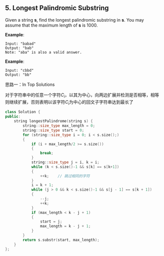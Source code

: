 ## 5. Longest Palindromic Substring

Given a string **s**, find the longest palindromic substring in **s**. You may assume that the maximum length of **s** is 1000.

**Example**:

```
Input: "babad"
Output: "bab"
Note: "aba" is also a valid answer.
```

**Example**:

```
Input: "cbbd"
Output: "bb"
```

思路一：In Top Solutions

对于字符串中的任意一个字符$C_i$，以其为中心，向两边扩展并检测是否相等，相等则继续扩展，否则表明以该字符$C_i$为中心的回文子字符串达到最长了

```c++
class Solution {
public:
	string longestPalindrome(string s) {
		string::size_type max_length = 0;
		string::size_type start = 0;
		for (string::size_type i = 0; i < s.size();)
		{
			if (i + max_length/2 >= s.size())
			{
				break;
			}
			string::size_type j = i, k = i;
			while (k < s.size()-1 && s[k] == s[k+1])
			{
				++k;	// 跳过相同的字符
			}
			i = k + 1;
			while (j > 0 && k < s.size()-1 && s[j - 1] == s[k + 1])
			{
				--j;
				++k;
			}
			if (max_length < k - j + 1)
			{
				start = j;
				max_length = k - j + 1;
			}
		}
		return s.substr(start, max_length);
	}
};
```